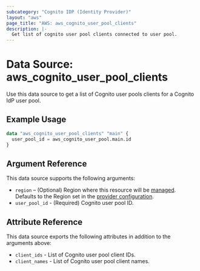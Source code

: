 ```yaml
---
subcategory: "Cognito IDP (Identity Provider)"
layout: "aws"
page_title: "AWS: aws_cognito_user_pool_clients"
description: |-
  Get list of cognito user pool clients connected to user pool.
---
```


# Data Source: aws_cognito_user_pool_clients

Use this data source to get a list of Cognito user pools clients for a Cognito IdP user pool.

## Example Usage

```terraform
data "aws_cognito_user_pool_clients" "main" {
  user_pool_id = aws_cognito_user_pool.main.id
}
```

## Argument Reference

This data source supports the following arguments:

* `region` – (Optional) Region where this resource will be [managed](https://docs.aws.amazon.com/general/latest/gr/rande.html#regional-endpoints). Defaults to the Region set in the [provider configuration](https://registry.terraform.io/providers/hashicorp/aws/latest/docs#aws-configuration-reference).
* `user_pool_id` - (Required) Cognito user pool ID.

## Attribute Reference

This data source exports the following attributes in addition to the arguments above:

* `client_ids` - List of Cognito user pool client IDs.
* `client_names` - List of Cognito user pool client names.

